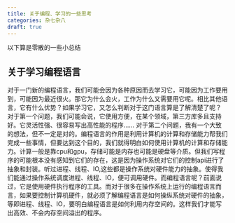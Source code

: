 ```yaml
---
title: 关于编程、学习的一些思考
categories: 杂七杂八
draft: true
---
```

以下算是零散的一些小总结

## 关于学习编程语言
对于一门新的编程语言，我们可能会因为各种原因而去学习它，可能因为工作要用到，可能因为最近很火。那它为什么会火，工作为什么又需要用它呢。相比其他语言，它有什么优势？如果学习它，又怎么判断对于这门语言算是了解清楚了呢？
    对于第一个问题，我们可能会说，它使用方便，在某个领域，第三方库多且支持好。它灵活性强、很容易写出高性能的程序……
    对于第二个问题，我有一个大致的想法，但不一定是对的。编程语言的作用是利用计算机的计算和存储能力帮我们完成一些事情，但要达到这个目的，我们就得明白如何使用计算机的计算和存储能力。计算一般是靠cpu和gpu，存储可能是内存也可能是硬盘等介质。但我们写程序的可能根本没有感知到它们的存在，这是因为操作系统对它们的控制api进行了抽象和封装。听过进程、线程、IO,这些都是操作系统对硬件能力的抽象。使得我们能通过操作系统调度进程、线程、IO，便可调用硬件。而编程语言呢？前面说过，它是使用硬件执行程序的工具。而对于很多在操作系统上运行的编程语言而言，如果要控制计算机硬件，就必须了解编程语言是如何操纵系统对硬件的抽象，等即进程、线程、IO，要明白编程语言是如何利用内存空间的。这样我们才能写出高效、不会内存空间溢出的程序。

